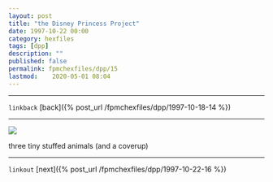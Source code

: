 ```yaml
---
layout: post
title: "the Disney Princess Project"
date: 1997-10-22 00:00
category: hexfiles
tags: [dpp]
description: ""
published: false
permalink: fpmchexfiles/dpp/15
lastmod:	2020-05-01 08:04
---
```


*****
`linkback`
[back]({% post_url /fpmchexfiles/dpp/1997-10-18-14 %})

*****


<img src="{{ site.url }}/assets/img/dpp-15.jpg" maxwidth="1000" />

three tiny stuffed animals
(and a coverup)

*****

`linkout`
[next]({% post_url /fpmchexfiles/dpp/1997-10-22-16 %})


